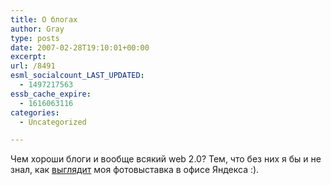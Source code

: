 ```yaml
---
title: О блогах
author: Gray
type: posts
date: 2007-02-28T19:10:01+00:00
excerpt:
url: /8491
esml_socialcount_LAST_UPDATED:
  - 1497217563
essb_cache_expire:
  - 1616063116
categories:
  - Uncategorized

---
```








Чем хороши блоги и вообще всякий web 2.0? Тем, что без них я бы и не знал, как <a href="http://www.habrahabr.ru/blog/office/5361.html" target="_blank">выглядит</a> моя фотовыставка в офисе Яндекса :).